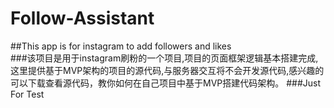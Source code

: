 # Follow-Assistant
##This app is for instagram to add followers and likes<br>
###该项目是用于instagram刷粉的一个项目,项目的页面框架逻辑基本搭建完成,这里提供基于MVP架构的项目的源代码,与服务器交互将不会开发源代码,感兴趣的可以下载查看源代码，教你如何在自己项目中基于MVP搭建代码架构。
###Just For Test